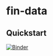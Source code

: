 # fin-data

## Quickstart

[![Binder](https://mybinder.org/badge_logo.svg)](https://mybinder.org/v2/gh/goodkode/fin-data/master)

